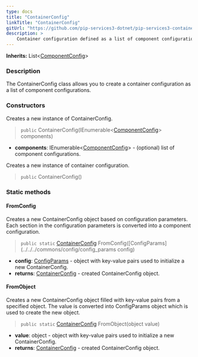 ```yaml
---
type: docs
title: "ContainerConfig"
linkTitle: "ContainerConfig"
gitUrl: "https://github.com/pip-services3-dotnet/pip-services3-container-dotnet"
description: >
    Container configuration defined as a list of component configurations.
---
```


**Inherits:** List<[ComponentConfig](../component_config)>

### Description

The ContainerConfig class allows you to create a container configuration as a list of component configurations.

### Constructors
Creates a new instance of ContainerConfig.

> `public` ContainerConfig(IEnumerable<[ComponentConfig](../component_config)> components)

- **components**: IEnumerable<[ComponentConfig](../component_config)> - (optional) list of component configurations.

Creates a new instance of container configuration.

> `public` ContainerConfig()


### Static methods

#### FromConfig
Creates a new ContainerConfig object based on configuration parameters.
Each section in the configuration parameters is converted into a component configuration.

> `public static` [ContainerConfig]() FromConfig([ConfigParams](../../../commons/config/config_params config)

- **config**: [ConfigParams](../../../commons/config/config_params) - object with key-value pairs used to initialize a new ContainerConfig.
- **returns**: [ContainerConfig]() - created ContainerConfig object.


#### FromObject
Creates a new ContainerConfig object filled with key-value pairs from a specified object.
The value is converted into ConfigParams object which is used to create the new object.

> `public static` [ContainerConfig]() FromObject(object value)

- **value**: object - object with key-value pairs used to initialize a new ContainerConfig.
- **returns**: [ContainerConfig]() - created ContainerConfig object.
